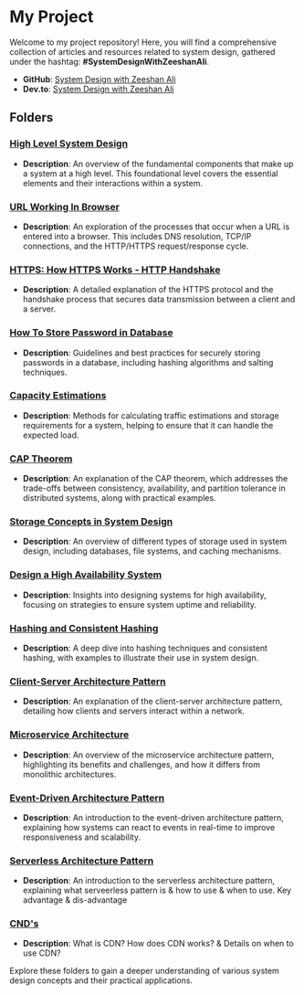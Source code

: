 # My Project

Welcome to my project repository! Here, you will find a comprehensive collection of articles and resources related to system design, gathered under the hashtag: **#SystemDesignWithZeeshanAli**.

- **GitHub**: [System Design with Zeeshan Ali](https://github.com/ZeeshanAli-0704/SystemDesignWithZeeshanAli)
- **Dev.to**: [System Design with Zeeshan Ali](https://dev.to/t/systemdesignwithzeeshanali)

## Folders

### [High Level System Design](./High_Level_System_Design/)
- **Description**: An overview of the fundamental components that make up a system at a high level. This foundational level covers the essential elements and their interactions within a system.

### [URL Working In Browser](./URL_Working_In_Browser/)
- **Description**: An exploration of the processes that occur when a URL is entered into a browser. This includes DNS resolution, TCP/IP connections, and the HTTP/HTTPS request/response cycle.

### [HTTPS: How HTTPS Works - HTTP Handshake](./Https_How_Https_Works/)
- **Description**: A detailed explanation of the HTTPS protocol and the handshake process that secures data transmission between a client and a server.

### [How To Store Password in Database](./How_To_Store_Password_in_Database/)
- **Description**: Guidelines and best practices for securely storing passwords in a database, including hashing algorithms and salting techniques.

### [Capacity Estimations](./Capacity_Estimations/)
- **Description**: Methods for calculating traffic estimations and storage requirements for a system, helping to ensure that it can handle the expected load.

### [CAP Theorem](./CAP_Theorem/)
- **Description**: An explanation of the CAP theorem, which addresses the trade-offs between consistency, availability, and partition tolerance in distributed systems, along with practical examples.

### [Storage Concepts in System Design](./Storage_Concepts_in_System_Design/)
- **Description**: An overview of different types of storage used in system design, including databases, file systems, and caching mechanisms.

### [Design a High Availability System](./Design_a_High_Availability_System/)
- **Description**: Insights into designing systems for high availability, focusing on strategies to ensure system uptime and reliability.

### [Hashing and Consistent Hashing](./Hashing_Consistent_Hashing/)
- **Description**: A deep dive into hashing techniques and consistent hashing, with examples to illustrate their use in system design.

### [Client-Server Architecture Pattern](./Client_Server_Architecture_Pattern/)
- **Description**: An explanation of the client-server architecture pattern, detailing how clients and servers interact within a network.

### [Microservice Architecture](./Micro_Service_Architecture/)
- **Description**: An overview of the microservice architecture pattern, highlighting its benefits and challenges, and how it differs from monolithic architectures.

### [Event-Driven Architecture Pattern](./Event_Driven_Architecture_Pattern/)
- **Description**: An introduction to the event-driven architecture pattern, explaining how systems can react to events in real-time to improve responsiveness and scalability.



### [Serverless Architecture Pattern](./Serverless_Architecture_Pattern)
- **Description**: An introduction to the serverless architecture pattern, explaining what serveerless pattern is & how to use & when to use. Key advantage & dis-advantage


### [CND's](./CDN)
- **Description**: What is CDN? How does CDN works? & Details on when to use CDN? 

Explore these folders to gain a deeper understanding of various system design concepts and their practical applications.